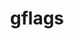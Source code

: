 ---
title: "gflags"
layout: cache
categories: [package, develop]
meta: {"compilers": ["gcc@=11.4.0"], "num_specs": 6, "num_specs_by_stack": {"e4s": 6, "root": 6}, "oss": ["ubuntu22.04"], "platforms": ["linux"], "stacks": ["e4s", "root"], "targets": ["x86_64_v3"], "versions": ["2.2.2"]}
spec_details: [{"compiler": "gcc@=11.4.0", "hash": "2ymdt6zdhyfv53at5k7b4qnb3n77ldgx", "os": "ubuntu22.04", "platform": "linux", "size": "-", "stacks": ["e4s", "root"], "tarball": "https://binaries.spack.io/develop/build_cache/linux-ubuntu22.04-x86_64_v3/gcc-11.4.0/gflags-2.2.2/linux-ubuntu22.04-x86_64_v3-gcc-11.4.0-gflags-2.2.2-2ymdt6zdhyfv53at5k7b4qnb3n77ldgx.spack", "target": "x86_64_v3", "variants": ["build_system=cmake", "build_type=Release", "generator=make", "~ipo"], "versions": ["2.2.2"]}, {"compiler": "gcc@=11.4.0", "hash": "2e4sb2cbj2x4mummngksklsmc66f2ygt", "os": "ubuntu22.04", "platform": "linux", "size": "-", "stacks": ["e4s", "root"], "tarball": "https://binaries.spack.io/develop/build_cache/linux-ubuntu22.04-x86_64_v3/gcc-11.4.0/gflags-2.2.2/linux-ubuntu22.04-x86_64_v3-gcc-11.4.0-gflags-2.2.2-2e4sb2cbj2x4mummngksklsmc66f2ygt.spack", "target": "x86_64_v3", "variants": ["build_system=cmake", "build_type=Release", "generator=make", "~ipo"], "versions": ["2.2.2"]}, {"compiler": "gcc@=11.4.0", "hash": "vz7urmyuwwoziuvxp6k4uhpptbjbklzj", "os": "ubuntu22.04", "platform": "linux", "size": "-", "stacks": ["e4s", "root"], "tarball": "https://binaries.spack.io/develop/build_cache/linux-ubuntu22.04-x86_64_v3/gcc-11.4.0/gflags-2.2.2/linux-ubuntu22.04-x86_64_v3-gcc-11.4.0-gflags-2.2.2-vz7urmyuwwoziuvxp6k4uhpptbjbklzj.spack", "target": "x86_64_v3", "variants": ["build_system=cmake", "build_type=Release", "generator=make", "~ipo"], "versions": ["2.2.2"]}, {"compiler": "gcc@=11.4.0", "hash": "zzvnhvf6sdxhomr5inkovlvj6ezg5ess", "os": "ubuntu22.04", "platform": "linux", "size": "-", "stacks": ["e4s", "root"], "tarball": "https://binaries.spack.io/develop/build_cache/linux-ubuntu22.04-x86_64_v3/gcc-11.4.0/gflags-2.2.2/linux-ubuntu22.04-x86_64_v3-gcc-11.4.0-gflags-2.2.2-zzvnhvf6sdxhomr5inkovlvj6ezg5ess.spack", "target": "x86_64_v3", "variants": ["build_system=cmake", "build_type=Release", "generator=make", "~ipo"], "versions": ["2.2.2"]}, {"compiler": "gcc@=11.4.0", "hash": "3mdqjcanopmndscwygp53isinu3bkj7d", "os": "ubuntu22.04", "platform": "linux", "size": "-", "stacks": ["e4s", "root"], "tarball": "https://binaries.spack.io/develop/build_cache/linux-ubuntu22.04-x86_64_v3/gcc-11.4.0/gflags-2.2.2/linux-ubuntu22.04-x86_64_v3-gcc-11.4.0-gflags-2.2.2-3mdqjcanopmndscwygp53isinu3bkj7d.spack", "target": "x86_64_v3", "variants": ["build_system=cmake", "build_type=Release", "generator=make", "~ipo"], "versions": ["2.2.2"]}, {"compiler": "gcc@=11.4.0", "hash": "c4tsyx75gai4kgshkomifxh2wzvlkuyp", "os": "ubuntu22.04", "platform": "linux", "size": "-", "stacks": ["e4s", "root"], "tarball": "https://binaries.spack.io/develop/build_cache/linux-ubuntu22.04-x86_64_v3/gcc-11.4.0/gflags-2.2.2/linux-ubuntu22.04-x86_64_v3-gcc-11.4.0-gflags-2.2.2-c4tsyx75gai4kgshkomifxh2wzvlkuyp.spack", "target": "x86_64_v3", "variants": ["build_system=cmake", "build_type=Release", "generator=make", "~ipo"], "versions": ["2.2.2"]}]
---